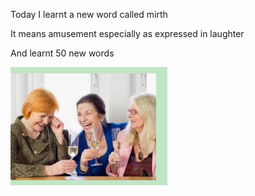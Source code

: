 Today I learnt  a new word called mirth



It means amusement especially as expressed in laughter



And learnt 50 new words

![image-20200602155416970](/images/image-20200602155416970.png)
